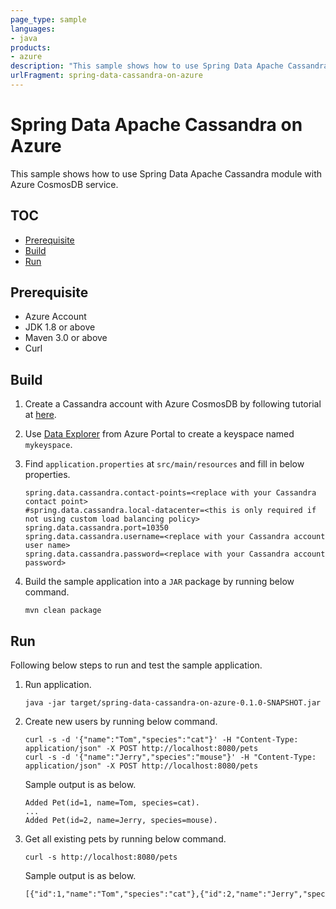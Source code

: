 ```yaml
---
page_type: sample
languages:
- java
products:
- azure
description: "This sample shows how to use Spring Data Apache Cassandra module with Azure CosmosDB service."
urlFragment: spring-data-cassandra-on-azure
---
```


# Spring Data Apache Cassandra on Azure

This sample shows how to use Spring Data Apache Cassandra module with Azure CosmosDB service.

## TOC

- [Prerequisite](#prerequisite)
- [Build](#build)
- [Run](#run)

## Prerequisite

- Azure Account
- JDK 1.8 or above
- Maven 3.0 or above
- Curl

## Build

1. Create a Cassandra account with Azure CosmosDB by following tutorial at 
[here](https://docs.microsoft.com/en-us/azure/cosmos-db/create-cassandra-java#create-a-database-account).

1. Use [Data Explorer](https://docs.microsoft.com/en-us/azure/cosmos-db/data-explorer) from Azure Portal to create a keyspace named `mykeyspace`. 

1. Find `application.properties` at `src/main/resources` and fill in below properties.

    ```
    spring.data.cassandra.contact-points=<replace with your Cassandra contact point>
    #spring.data.cassandra.local-datacenter=<this is only required if not using custom load balancing policy>
    spring.data.cassandra.port=10350
    spring.data.cassandra.username=<replace with your Cassandra account user name>
    spring.data.cassandra.password=<replace with your Cassandra account password>
    ```

1. Build the sample application into a `JAR` package by running below command.
   
   ```shell
   mvn clean package
   ```

## Run

Following below steps to run and test the sample application.

1. Run application.

    ```shell
    java -jar target/spring-data-cassandra-on-azure-0.1.0-SNAPSHOT.jar
    ```

1. Create new users by running below command.

    ```shell
    curl -s -d '{"name":"Tom","species":"cat"}' -H "Content-Type: application/json" -X POST http://localhost:8080/pets
    curl -s -d '{"name":"Jerry","species":"mouse"}' -H "Content-Type: application/json" -X POST http://localhost:8080/pets
    ```
    
    Sample output is as below.
    ```text
    Added Pet(id=1, name=Tom, species=cat).
    ...
    Added Pet(id=2, name=Jerry, species=mouse).
    ```

1. Get all existing pets by running below command.

    ```shell
    curl -s http://localhost:8080/pets
    ```
    
    Sample output is as below.
    ```txt
    [{"id":1,"name":"Tom","species":"cat"},{"id":2,"name":"Jerry","species":"mouse"}]
    ```
